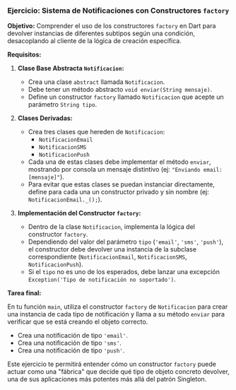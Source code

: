 ### Ejercicio: Sistema de Notificaciones con Constructores `factory`

**Objetivo:** Comprender el uso de los constructores `factory` en Dart para devolver instancias de diferentes subtipos
según una condición, desacoplando al cliente de la lógica de creación específica.

**Requisitos:**

1. **Clase Base Abstracta `Notificacion`:**
    * Crea una clase `abstract` llamada `Notificacion`.
    * Debe tener un método abstracto `void enviar(String mensaje)`.
    * Define un constructor `factory` llamado `Notificacion` que acepte un parámetro `String tipo`.

2. **Clases Derivadas:**
    * Crea tres clases que hereden de `Notificacion`:
        * `NotificacionEmail`
        * `NotificacionSMS`
        * `NotificacionPush`
    * Cada una de estas clases debe implementar el método `enviar`, mostrando por consola un mensaje distintivo (ej:
      `"Enviando email: [mensaje]"`).
    * Para evitar que estas clases se puedan instanciar directamente, define para cada una un constructor privado y sin
      nombre (ej: `NotificacionEmail._();`).

3. **Implementación del Constructor `factory`:**
    * Dentro de la clase `Notificacion`, implementa la lógica del constructor `factory`.
    * Dependiendo del valor del parámetro `tipo` (`'email'`, `'sms'`, `'push'`), el constructor debe devolver una
      instancia de la subclase correspondiente (`NotificacionEmail`, `NotificacionSMS`, `NotificacionPush`).
    * Si el `tipo` no es uno de los esperados, debe lanzar una excepción
      `Exception('Tipo de notificación no soportado')`.

**Tarea final:**

En tu función `main`, utiliza el constructor `factory` de `Notificacion` para crear una instancia de cada tipo de
notificación y llama a su método `enviar` para verificar que se está creando el objeto correcto.

* Crea una notificación de tipo `'email'`.
* Crea una notificación de tipo `'sms'`.
* Crea una notificación de tipo `'push'`.

Este ejercicio te permitirá entender cómo un constructor `factory` puede actuar como una "fábrica" que decide qué tipo
de objeto concreto devolver, una de sus aplicaciones más potentes más allá del patrón Singleton.